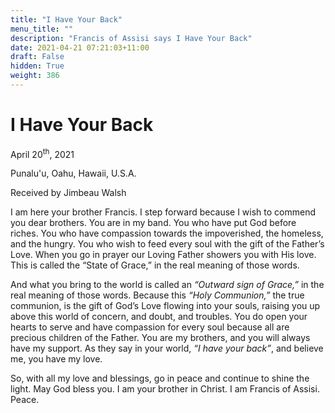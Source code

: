 ```yaml
---
title: "I Have Your Back"
menu_title: ""
description: "Francis of Assisi says I Have Your Back"
date: 2021-04-21 07:21:03+11:00
draft: False
hidden: True
weight: 386
---
```

# I Have Your Back

April 20<sup>th</sup>, 2021

Punalu'u, Oahu, Hawaii, U.S.A.

Received by Jimbeau Walsh   



I am here your brother Francis. I step forward because I wish to commend you dear brothers. You are in my band. You who have put God before riches. You who have compassion towards the impoverished, the homeless, and the hungry. You who wish to feed every soul with the gift of the Father’s Love. When you go in prayer our Loving Father showers you with His love. This is called the “State of Grace,” in the real meaning of those words. 

And what you bring to the world is called an *“Outward sign of Grace,”* in the real meaning of those words. Because this *“Holy Communion,”* the true communion, is the gift of God’s Love flowing into your souls, raising you up above this world of concern, and doubt, and troubles. You do open your hearts to serve and have compassion for every soul because all are precious children of the Father. You are my brothers, and you will always have my support. As they say in your world, *“I have your back”*, and believe me, you have my love. 

So, with all my love and blessings, go in peace and continue to shine the light. May God bless you. I am your brother in Christ. I am Francis of Assisi. Peace.